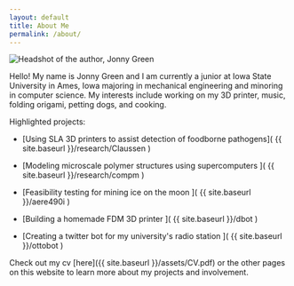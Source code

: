 ```yaml
---
layout: default
title: About Me
permalink: /about/
---
```


![Headshot of the author, Jonny Green](/assets/headshot.JPG "Check me out!" )

Hello! My name is Jonny Green and I am currently a junior at Iowa State University in Ames, Iowa majoring in mechanical engineering and minoring in computer science. My interests include working on my 3D printer, music, folding origami, petting dogs, and cooking.

Highlighted projects:

  * [Using SLA 3D printers to assist detection of foodborne pathogens]( {{ site.baseurl }}/research/Claussen )

  * [Modeling microscale polymer structures using supercomputers ]( {{ site.baseurl }}/research/compm )

  * [Feasibility testing for mining ice on the moon ]( {{ site.baseurl }}/aere490i )

  * [Building a homemade FDM 3D printer ]( {{ site.baseurl }}/dbot )

  * [Creating a twitter bot for my university's radio station ]( {{ site.baseurl }}/ottobot )

Check out my cv [here]({{ site.baseurl }}/assets/CV.pdf) or the other pages on this website to learn more about my projects and involvement.
